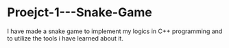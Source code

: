 # Proejct-1---Snake-Game
I have made a snake game to implement my logics in C++ programming and to utilize the tools i have learned about it.
